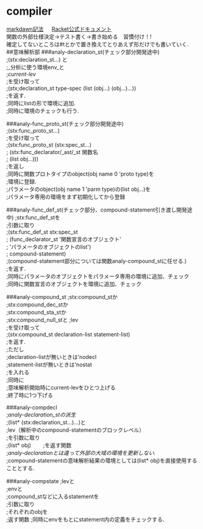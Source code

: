 # compiler
[markdawn記法](http://kojika17.com/2013/01/starting-markdown.html)  　
[Racket公式ドキュメント](http://docs.racket-lang.org/reference/exns.html?q=error#%28def._%28%28quote._~23~25kernel%29._error%29%29)  
関数の外部仕様決定->テスト書く->書き始める　習慣付け！!   
確定してないところは#tとかで置き換えてとりあえず形だけでも書いていく.  
##意味解析部
###analy-declaration_st(チェック部分開発途中)  
;(stx:declaration_st...) と  
;_分析に使う環境env_と   
;_current-lev_  
;を受け取って  
;(stx;declaration_st type-spec (list (obj...) (obj...)...))  
;を返す.  
;同時にlistの形で環境に追加.  
;同時に環境のチェックも行う.  

###analy-func_proto_st(チェック部分開発途中)  
;(stx:func_proto_st...)  
;を受け取って  
;(stx:func_proto_st (stx:spec_st...)     
;                   (stx:func_declarator/_ast/_st 関数名  
;                                (list obj...)))  
;を返し    
;同時に関数プロトタイプのobject(obj name 0 'proto type)を  
;環境に登録.  
;パラメータのobject(obj name 1 'parm type)の(list obj...)を  
;パラメータ専用の環境をまず初期化してから登録  

###analy-func_def_st(チェック部分、compound-statement引き渡し開発途中)
;stx:func_def_stを  
;引数に取り   
;(stx:func_def_st stx:spec_st   
;                 (func_declarator_st '関数宣言のオブジェクト'  
;                                     'パラメータのオブジェクトのlist')  
;                 compound-statement)  
;(compound-statement部分については関数analy-compound_stに任せる.)  
;を返す.  
;同時にパラメータのオブジェクトをパラメータ専用の環境に追加、チェック  
;同時に関数宣言のオブジェクトを環境に追加、チェック 

###analy-compound_st
;stx:compound_stか  
;stx:compound_dec_stか  
;stx:compound_sta_stか  
;stx:compound_null_stと 
;lev  
;を受け取って    
;(stx:compound_st declaration-list statement-list)  
;を返す.    
;ただし   
;declaration-listが無いときは'nodecl  
;statement-listが無いときは'nostat  
;を入れる  
;同時に  
;意味解析開始時にcurrent-levをひとつ上げる  
;終了時に1つ下げる  

###analy-compdecl  
;_analy-declaration_stの派生_  
;(list* (stx:declaration_st...)...)と  
;lev（解析中のcompound-statementのブロックレベル）  
;を引数に取り  
;(list* obj)　　
;を返す関数  
;_analy-declarationとは違って外部の大域の環境を更新しない._  
;compound-statementの意味解析結果の環境としては(list* obj)を直接使用することとする.  

###analy-compstate 
;levと  
;envと  
;compound_stなどに入るstatementを  
;引数に取り  
;それぞれのobjを  
;返す関数
;同時にenvをもとにstatement内の定義をチェックする.  










